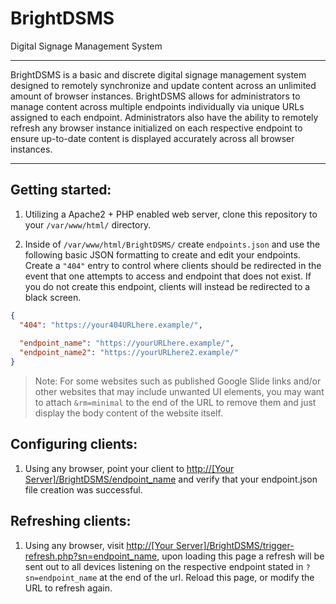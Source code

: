 # BrightDSMS

Digital Signage Management System

---

BrightDSMS is a basic and discrete digital signage management system designed to remotely synchronize and update content across an unlimited amount of browser instances. BrightDSMS allows for administrators to manage content across multiple endpoints individually via unique URLs assigned to each endpoint. Administrators also have the ability to remotely refresh any browser instance initialized on each respective endpoint to ensure up-to-date content is displayed accurately across all browser instances.

---

## Getting started:

1. Utilizing a Apache2 + PHP enabled web server, clone this repository to your `/var/www/html/` directory.

2. Inside of `/var/www/html/BrightDSMS/` create `endpoints.json` and use the following basic JSON formatting to create and edit your endpoints. Create a `"404"` entry to control where clients should be redirected in the event that one attempts to access and endpoint that does not exist. If you do not create this endpoint, clients will instead be redirected to a black screen.

```json
{
  "404": "https://your404URLhere.example/",
  
  "endpoint_name": "https://yourURLhere.example/",
  "endpoint_name2": "https://yourURLhere2.example/"
}
```

> Note: For some websites such as published Google Slide links and/or other websites that may include unwanted UI elements, you may want to attach `&rm=minimal` to the end of the URL to remove them and just display the body content of the website itself.



## Configuring clients:

1. Using any browser, point your client to [http://[Your Server]/BrightDSMS/endpoint\_name](<http://[Your Server]/BrightDSMS/endpoint_name>) and verify that your endpoint.json file creation was successful.



## Refreshing clients:

1. Using any browser, visit [http://[Your Server]/BrightDSMS/trigger-refresh.php?sn=endpoint\_name](<http://[Your Server]/BrightDSMS/trigger-refresh.php?sn=endpoint_name>), upon loading this page a refresh will be sent out to all devices listening on the respective endpoint stated in `?sn=endpoint_name` at the end of the url. Reload this page, or modify the URL to refresh again.



